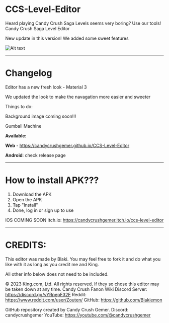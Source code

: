 # CCS-Level-Editor

Heard playing Candy Crush Saga Levels seems very boring? Use our tools! Candy Crush Saga Level Editor

New update in this version! We added some sweet features

![Alt text](https://cdn.discordapp.com/attachments/1190963881942728708/1257525712311685120/image.png?ex=6684b995&is=66836815&hm=d3dc956fabbb35f95b55486df26cf21c9e1c7c360f7fedd421984e3a503a1352&)

****************************
# Changelog
Editor has a new fresh look - Material 3

We updated the look to make the navagation more easier and sweeter

Things to do:

Background image coming soon!!!

Gumball Machine

**Available:**

**Web** - https://candycrushgemer.github.io/CCS-Level-Editor

**<green>Android</green>**: check release page 
****************************
# How to install APK???

1. Download the APK
2. Open the APK
3. Tap "Install"
4. Done, log in or sign up to use

IOS COMING SOON
Itch.io: https://candycrushgemer.itch.io/ccs-level-editor
****************************
# CREDITS:

This editor was made by Blaki. You may feel free to fork it and do what you like with it as long as you credit me and King.

All other info below does not need to be included.

© 2023 King.com, Ltd. All rights reserved.
If they so chose this editor may be taken down at any time.
Candy Crush Fanon Wiki Discord Server: https://discord.gg/vYRpepF32F
Reddit: https://www.reddit.com/user/Zouten/
GitHub: https://github.com/Blakiemon

GitHub repository created by Candy Crush Gemer.
Discord: candycrushgemer
YouTube: https://youtube.com/@candycrushgemer
